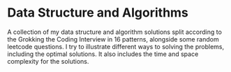 # Data Structure and Algorithms

A collection of my data structure and algorithm solutions split according to the Grokking the Coding Interview in 16 patterns, alongside some random leetcode questions. I try to illustrate different ways to solving the problems, including the optimal solutions. It also includes the time and space complexity for the solutions.